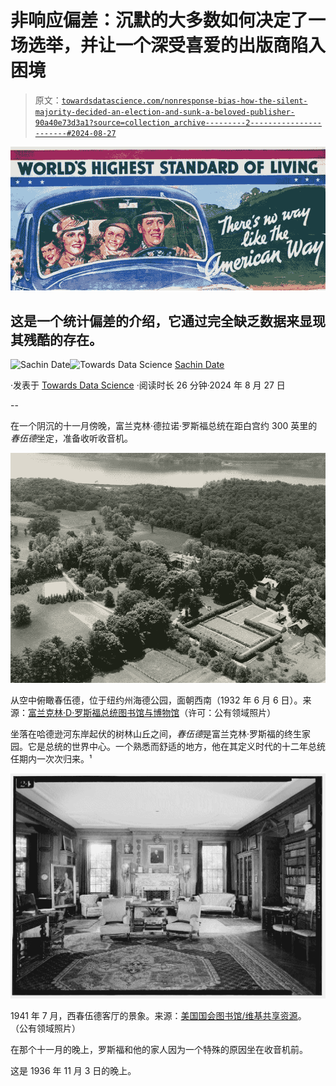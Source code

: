 # 非响应偏差：沉默的大多数如何决定了一场选举，并让一个深受喜爱的出版商陷入困境

> 原文：[`towardsdatascience.com/nonresponse-bias-how-the-silent-majority-decided-an-election-and-sunk-a-beloved-publisher-90a40e73d3a1?source=collection_archive---------2-----------------------#2024-08-27`](https://towardsdatascience.com/nonresponse-bias-how-the-silent-majority-decided-an-election-and-sunk-a-beloved-publisher-90a40e73d3a1?source=collection_archive---------2-----------------------#2024-08-27)

![](img/eb0d8ccba7afd43816005b6c7f4cc1e3.png)

## 这是一个统计偏差的介绍，它通过完全缺乏数据来显现其残酷的存在。

[](https://timeseriesreasoning.medium.com/?source=post_page---byline--90a40e73d3a1--------------------------------)![Sachin Date](https://timeseriesreasoning.medium.com/?source=post_page---byline--90a40e73d3a1--------------------------------)[](https://towardsdatascience.com/?source=post_page---byline--90a40e73d3a1--------------------------------)![Towards Data Science](https://towardsdatascience.com/?source=post_page---byline--90a40e73d3a1--------------------------------) [Sachin Date](https://timeseriesreasoning.medium.com/?source=post_page---byline--90a40e73d3a1--------------------------------)

·发表于 [Towards Data Science](https://towardsdatascience.com/?source=post_page---byline--90a40e73d3a1--------------------------------) ·阅读时长 26 分钟·2024 年 8 月 27 日

--

在一个阴沉的十一月傍晚，富兰克林·德拉诺·罗斯福总统在距白宫约 300 英里的*春伍德*坐定，准备收听收音机。

![](img/4f78397dba76600407277dc46b94b9c8.png)

从空中俯瞰春伍德，位于纽约州海德公园，面朝西南（1932 年 6 月 6 日）。来源：[富兰克林·D·罗斯福总统图书馆与博物馆](http://www.fdrlibrary.marist.edu/archives/collections/franklin/?p=digitallibrary%2Fdigitalcontent&id=4223)（许可：公有领域照片）

坐落在哈德逊河东岸起伏的树林山丘之间，*春伍德*是富兰克林·罗斯福的终生家园。它是总统的世界中心。一个熟悉而舒适的地方，他在其定义时代的十二年总统任期内一次次归来。¹

![](img/f28bc12c3bb984fac03d36e775162357.png)

1941 年 7 月，西春伍德客厅的景象。来源：[美国国会图书馆/维基共享资源](https://commons.wikimedia.org/wiki/File:Living_Room,_West,_July_1941._-_Springwood,_Hyde_Park,_Dutchess_County,_NY_HABS_NY,14-HYP,5-28.tif)。 （公有领域照片）

在那个十一月的晚上，罗斯福和他的家人因为一个特殊的原因坐在收音机前。

这是 1936 年 11 月 3 日的晚上。

